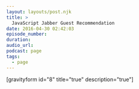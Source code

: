 ```yaml
---
layout: layouts/post.njk
title: >
  JavaScript Jabber Guest Recommendation
date: 2016-04-30 02:42:03
episode_number:
duration:
audio_url:
podcast: page
tags:
  - page
---
```


[gravityform id="8" title="true" description="true"]
